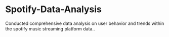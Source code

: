 # Spotify-Data-Analysis
Conducted comprehensive data analysis on user behavior and trends within the spotify music streaming platform data..
